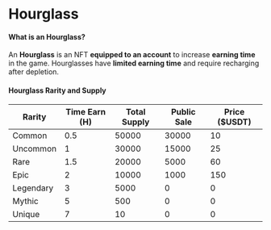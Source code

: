 # Hourglass

#### **What is an Hourglass?**

An **Hourglass** is an NFT **equipped to an account** to increase **earning time** in the game. Hourglasses have **limited earning time** and require recharging after depletion.

#### **Hourglass Rarity and Supply**

| Rarity    | Time Earn (H) | Total Supply | Public Sale | Price ($USDT) |
| --------- | ------------- | ------------ | ----------- | ------------- |
| Common    | 0.5           | 50000        | 30000       | 10            |
| Uncommon  | 1             | 30000        | 15000       | 25            |
| Rare      | 1.5           | 20000        | 5000        | 60            |
| Epic      | 2             | 10000        | 1000        | 150           |
| Legendary | 3             | 5000         | 0           | 0             |
| Mythic    | 5             | 500          | 0           | 0             |
| Unique    | 7             | 10           | 0           | 0             |
